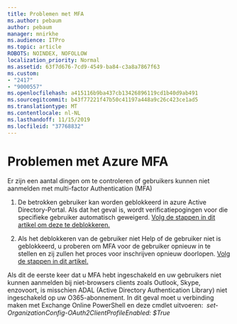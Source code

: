 ```yaml
---
title: Problemen met MFA
ms.author: pebaum
author: pebaum
manager: mnirkhe
ms.audience: ITPro
ms.topic: article
ROBOTS: NOINDEX, NOFOLLOW
localization_priority: Normal
ms.assetid: 63f7d676-7cd9-4549-ba84-c3a8a7867f63
ms.custom:
- "2417"
- "9000557"
ms.openlocfilehash: a415116b9ba437cb13426896119cd1b40d9ab491
ms.sourcegitcommit: b43f77221f47b50c41197a448a9c26c423ce1ad5
ms.translationtype: MT
ms.contentlocale: nl-NL
ms.lasthandoff: 11/15/2019
ms.locfileid: "37768832"
---
```

# <a name="issues-with-azure-mfa"></a>Problemen met Azure MFA
Er zijn een aantal dingen om te controleren of gebruikers kunnen niet aanmelden met multi-factor Authentication (MFA)

1. De betrokken gebruiker kan worden geblokkeerd in azure Active Directory-Portal. Als dat het geval is, wordt verificatiepogingen voor die specifieke gebruiker automatisch geweigerd. [Volg de stappen in dit artikel om deze te deblokkeren.](https://docs.microsoft.com/azure/active-directory/authentication/howto-mfa-mfasettings#block-and-unblock-users)

2. Als het deblokkeren van de gebruiker niet Help of de gebruiker niet is geblokkeerd, u proberen om MFA voor de gebruiker opnieuw in te stellen en zij zullen het proces voor inschrijven opnieuw doorlopen. [Volg de stappen in dit artikel.](https://docs.microsoft.com/azure/active-directory/authentication/howto-mfa-userdevicesettings#require-users-to-provide-contact-methods-again)

Als dit de eerste keer dat u MFA hebt ingeschakeld en uw gebruikers niet kunnen aanmelden bij niet-browsers clients zoals Outlook, Skype, enzovoort, is misschien ADAL (Active Directory Authentication Library) niet ingeschakeld op uw O365-abonnement. In dit geval moet u verbinding maken met Exchange Online PowerShell en deze cmdlet uitvoeren:  *set-OrganizationConfig-OAuth2ClientProfileEnabled: $True*